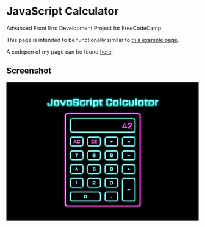 # JavaScript Calculator
Advanced Front End Development Project for FreeCodeCamp.

This page is intended to be functionally similar to [this example page](https://codepen.io/freeCodeCamp/full/rLJZrA).

A codepen of my page can be found [here](https://codepen.io/vanillaSlice/full/vZXzxO/).

## Screenshot
![screenshot](./screenshot.png)

